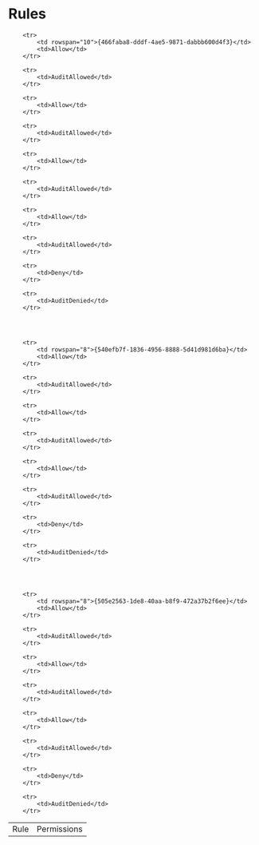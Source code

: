 # Rules
<table>
    <tr>
        <td>Rule</td>
        <td>Permissions</td>
    </tr>
    
        <tr>
            <td rowspan="10">{466faba8-dddf-4ae5-9871-dabbb600d4f3}</td>
            <td>Allow</td> 
        </tr>
        
        <tr>
            <td>AuditAllowed</td>
        </tr>
        
        <tr>
            <td>Allow</td>
        </tr>
        
        <tr>
            <td>AuditAllowed</td>
        </tr>
        
        <tr>
            <td>Allow</td>
        </tr>
        
        <tr>
            <td>AuditAllowed</td>
        </tr>
        
        <tr>
            <td>Allow</td>
        </tr>
        
        <tr>
            <td>AuditAllowed</td>
        </tr>
        
        <tr>
            <td>Deny</td>
        </tr>
        
        <tr>
            <td>AuditDenied</td>
        </tr>
        

    
    
        <tr>
            <td rowspan="8">{540efb7f-1836-4956-8888-5d41d981d6ba}</td>
            <td>Allow</td> 
        </tr>
        
        <tr>
            <td>AuditAllowed</td>
        </tr>
        
        <tr>
            <td>Allow</td>
        </tr>
        
        <tr>
            <td>AuditAllowed</td>
        </tr>
        
        <tr>
            <td>Allow</td>
        </tr>
        
        <tr>
            <td>AuditAllowed</td>
        </tr>
        
        <tr>
            <td>Deny</td>
        </tr>
        
        <tr>
            <td>AuditDenied</td>
        </tr>
        

    
    
        <tr>
            <td rowspan="8">{505e2563-1de8-40aa-b8f9-472a37b2f6ee}</td>
            <td>Allow</td> 
        </tr>
        
        <tr>
            <td>AuditAllowed</td>
        </tr>
        
        <tr>
            <td>Allow</td>
        </tr>
        
        <tr>
            <td>AuditAllowed</td>
        </tr>
        
        <tr>
            <td>Allow</td>
        </tr>
        
        <tr>
            <td>AuditAllowed</td>
        </tr>
        
        <tr>
            <td>Deny</td>
        </tr>
        
        <tr>
            <td>AuditDenied</td>
        </tr>
        
</table>